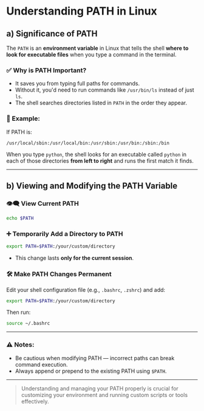 
# Understanding PATH in Linux

## a) Significance of PATH

The `PATH` is an **environment variable** in Linux that tells the shell **where to look for executable files** when you type a command in the terminal.

### ✅ Why is PATH Important?

- It saves you from typing full paths for commands.
- Without it, you'd need to run commands like `/usr/bin/ls` instead of just `ls`.
- The shell searches directories listed in `PATH` in the order they appear.

### 🧠 Example:
If PATH is:
```bash
/usr/local/sbin:/usr/local/bin:/usr/sbin:/usr/bin:/sbin:/bin
```

When you type `python`, the shell looks for an executable called `python` in each of those directories **from left to right** and runs the first match it finds.

---

## b) Viewing and Modifying the PATH Variable

### 👁️‍🗨️ View Current PATH
```bash
echo $PATH
```

### ➕ Temporarily Add a Directory to PATH
```bash
export PATH=$PATH:/your/custom/directory
```
- This change lasts **only for the current session**.

### 🛠️ Make PATH Changes Permanent

Edit your shell configuration file (e.g., `.bashrc`, `.zshrc`) and add:
```bash
export PATH=$PATH:/your/custom/directory
```
Then run:
```bash
source ~/.bashrc
```

---

### ⚠️ Notes:
- Be cautious when modifying PATH — incorrect paths can break command execution.
- Always append or prepend to the existing PATH using `$PATH`.

---

> Understanding and managing your PATH properly is crucial for customizing your environment and running custom scripts or tools effectively.
